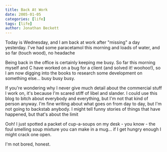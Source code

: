 ```yaml
---
title: Back At Work
date: 2005-01-05
categories: [life]
tags: [life]
author: Jonathan Beckett
---
```


Today is Wednesday, and I am back at work after "missing" a day yesterday. I've had some paracetamol this morning and loads of water, and so far (touch wood), no headache 

Being back in the office is certainly keeping me busy. So far this morning myself and C have worked on a bug for a client (and solved it! woohoo!), so I am now digging into the books to research some development on something else... busy busy busy.

If you're wondering why I never give much detail about the commercial stuff I work on, it's because I'm scared stiff of libel and slander. I could use this blog to bitch about everybody and everything, but I'm not that kind of person anyway. I'm fine writing about what goes on from day to day, but I'm not going to backstab anybody. I might tell funny stories of things that have happened, but that's about the limit 

Ooh! I just spotted a packet of cup-a-soups on my desk - you know - the foul smelling soup mixture you can make in a mug... if I get hungry enough I might crack one open.

I'm not bored, honest.